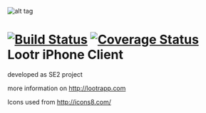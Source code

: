 ![alt tag](http://lootrapp.com/img/screens/MapView.png)

[![Build Status](https://travis-ci.org/cakl/lootr.svg?branch=master)](https://travis-ci.org/cakl/lootr)
[![Coverage Status](https://coveralls.io/repos/cakl/lootr/badge.png?branch=master)](https://coveralls.io/r/cakl/lootr?branch=master)
Lootr iPhone Client
===================
developed as SE2 project

more information on http://lootrapp.com

Icons used from http://icons8.com/
